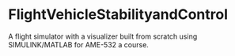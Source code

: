 # FlightVehicleStabilityandControl
A flight simulator with a visualizer built from scratch using SIMULINK/MATLAB for AME-532 a course.
